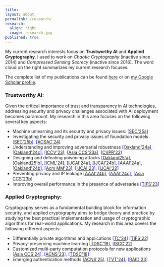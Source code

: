 ```yaml
---
title:
layout: about
permalink: /research/
research:
  align: right
  image: research.jpg
published: true
---
```


<!--## Research
My research interests fall in three macro-areas of computer science and engineering:
- distributed systems
- intelligent and autonomous systems
- algorithms and optimization

Focuses I have interested on are:
- Wireless Sensor Networks
- Edge Computing
- [Edge Intelligence]({{site.baseurl}}/research/edge-ai)
- Federated Learning
- Autonomous Vehicles
- Reinforcement Learning
- Swarm Intelligence
- Genetic Algorithms-->


My current research interests focus on __Trustworthy AI__ and __Applied Cryptography__. I used to work on _Chaotic Cryptography_ (inactive since 2014) and _Compressed Sensing Secrecy_ (inactive since 2016). The word cloud on the right summarizes my current research focuses. 

The complete list of my publications can be found [here]({{site.baseurl}}/research/fullList) or on [my Google Scholar profile](https://scholar.google.com/citations?user=JK21OM0AAAAJ). 

### Trustworthy AI:
Given the critical importance of trust and transparency in AI technologies, addressing security and privacy challenges associated with AI deployment becomes paramount. My research in this area focuses on the following several key aspects: 
- Machine unlearning and its security and privacy issues:<span style="color:blue"> [[SEC'25a]({{site.baseurl}}/research/trustworthyAI)] </span> 
- Investigating the security and privacy issues of foundation models <span style="color:blue"> [[SEC'25b]({{site.baseurl}}/research/trustworthyAI)], [[ACSAC'24]({{site.baseurl}}/research/trustworthyAI)] </span>  
- Understanding and improving adversarial robustness <span style="color:blue"> [[Oakland'24a]({{site.baseurl}}/research/trustworthyAI)], [[Oakland'24c]({{site.baseurl}}/research/trustworthyAI)], [[ICCV'23]({{site.baseurl}}/research/trustworthyAI)], [[Asia CCS'23a]({{site.baseurl}}/research/trustworthyAI)], [[CVPR'22]({{site.baseurl}}/research/trustworthyAI)] </span>  
- Designing and defeating poisoning attacks <span style="color:blue"> 
[[Oakland25'a]({{site.baseurl}}/research/trustworthyAI)], [[Oakland25'b]({{site.baseurl}}/research/trustworthyAI)], [[ICML'24]({{site.baseurl}}/research/trustworthyAI)], [[IJCAI'24a]({{site.baseurl}}/research/trustworthyAI)], [[IJCAI'24b]({{site.baseurl}}/research/trustworthyAI)], [[AAAI'24a]({{site.baseurl}}/research/trsutworthyAI)], [[Oakland'24b]({{site.baseurl}}/research/trustworthyAI)], [[Acm MM'23]({{site.baseurl}}/research/trustworthyAI)], [[IJCAI'23]({{site.baseurl}}/research/trustworthyAI)], [[IJCAI'22]({{site.baseurl}}/research/trustworthyAI)] </span>  
- Preventing privacy and IP leakage <span style="color:blue"> [[AAAI'24b]({{site.baseurl}}/research/trustworthyAI)], [[AAAI'24c]({{site.baseurl}}/research/trustworthyAI)], [[Asia CCS'23b]({{site.baseurl}}/research/trustworthyAI)] </span>  
- Improving overall performance in the presence of adversaries <span style="color:blue"> [[TIFS'23]({{site.baseurl}}/research/trustworthyAI)] </span>  


### Applied Cryptography:
Cryptography serves as a fundamental building block for information security, and applied cryptography aims to bridge theory and practice by studying the best practical implementation and usage of cryptographic algorithms for real-world applications. My research in this area covers the following different aspects:
- Differentially private algorithms and applications <span style="color:blue"> 
[[TC'24]({{site.baseurl}}/research/appCrypt)]
[[TIFS'22]({{site.baseurl}}/research/appCrypt)] </span>  
- Privacy-preserving machine learning <span style="color:blue"> 
[[TDSC'19]({{site.baseurl}}/research/appCrypt)], 
[[ISCC'22]({{site.baseurl}}/research/appCrypt)]</span>  
- Customized multi-party computation protocols for new applications <span style="color:blue"> 
[[Asia CCS'24]({{site.baseurl}}/research/appCrypt)], 
[[ACNS'23]({{site.baseurl}}/research/appCrypt)], 
[[TDSC'18]({{site.baseurl}}/research/appCrypt)]</span>  
- Emerging authentication methods <span style="color:blue"> 
[[ACNS'25]({{site.baseurl}}/research/appCrypt)], 
[[TVT'24]({{site.baseurl}}/research/appCrypt)], [[RAID'23]({{site.baseurl}}/research/appCrypt)]</span>  




